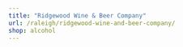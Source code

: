 ```yaml
---
title: "Ridgewood Wine & Beer Company"
url: /raleigh/ridgewood-wine-and-beer-company/
shop: alcohol
---
```

